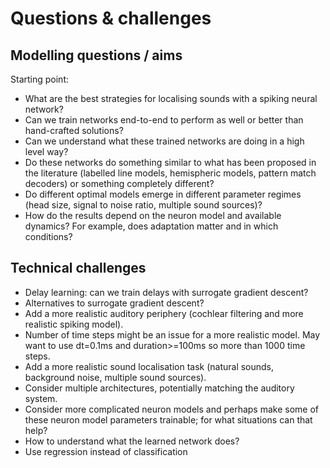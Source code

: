 
# Questions & challenges


## Modelling questions / aims

Starting point:

* What are the best strategies for localising sounds with a spiking neural network?
* Can we train networks end-to-end to perform as well or better than hand-crafted solutions?
* Can we understand what these trained networks are doing in a high level way?
* Do these networks do something similar to what has been proposed in the literature (labelled line models, hemispheric models, pattern match decoders) or something completely different?
* Do different optimal models emerge in different parameter regimes (head size, signal to noise ratio, multiple sound sources)?
* How do the results depend on the neuron model and available dynamics? For example, does adaptation matter and in which conditions?


## Technical challenges

* Delay learning: can we train delays with surrogate gradient descent?
* Alternatives to surrogate gradient descent?
* Add a more realistic auditory periphery (cochlear filtering and more realistic spiking model).
* Number of time steps might be an issue for a more realistic model. May want to use dt=0.1ms and duration>=100ms so more than 1000 time steps.
* Add a more realistic sound localisation task (natural sounds, background noise, multiple sound sources).
* Consider multiple architectures, potentially matching the auditory system.
* Consider more complicated neuron models and perhaps make some of these neuron model parameters trainable; for what situations can that help?
* How to understand what the learned network does?
* Use regression instead of classification
